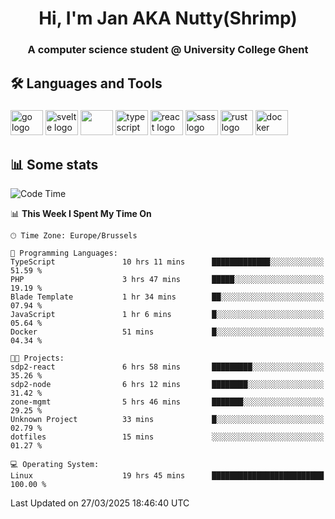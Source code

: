 <h1 align="center">Hi, I'm Jan AKA Nutty(Shrimp)</h1>
<h3 align="center">A computer science student @ University College Ghent</h3>

<h2 align="left">🛠️ Languages and Tools</h2>

###

<div align="left">
  <img src="https://cdn.jsdelivr.net/gh/devicons/devicon/icons/go/go-original.svg" height="40" width="52" alt="go logo"  />
  <img src="https://cdn.jsdelivr.net/gh/devicons/devicon@latest/icons/svelte/svelte-original.svg"  height="40" width="52" alt="svelte logo" />
  <img src="https://cdn.jsdelivr.net/gh/devicons/devicon@latest/icons/tailwindcss/tailwindcss-original.svg" height="40" width="52" />
  <img src="https://cdn.jsdelivr.net/gh/devicons/devicon/icons/typescript/typescript-original.svg" height="40" width="52" alt="typescript logo"  />
  <img src="https://cdn.jsdelivr.net/gh/devicons/devicon/icons/react/react-original.svg" height="40" width="52" alt="react logo"  />
  <img src="https://cdn.jsdelivr.net/gh/devicons/devicon/icons/sass/sass-original.svg" height="40" width="52" alt="sass logo"  />
  <img src="https://cdn.jsdelivr.net/gh/devicons/devicon@latest/icons/rust/rust-original.svg" height="40" width="52" alt="rust logo" />
  <img src="https://cdn.jsdelivr.net/gh/devicons/devicon/icons/docker/docker-original.svg" height="40" width="52" alt="docker logo"  />
</div>

<h2>📊 Some stats</h2>

<!--START_SECTION:waka-->
![Code Time](http://img.shields.io/badge/Code%20Time-5%2C784%20hrs%2042%20mins-blue)

📊 **This Week I Spent My Time On** 

```text
🕑︎ Time Zone: Europe/Brussels

💬 Programming Languages: 
TypeScript               10 hrs 11 mins      █████████████░░░░░░░░░░░░   51.59 % 
PHP                      3 hrs 47 mins       █████░░░░░░░░░░░░░░░░░░░░   19.19 % 
Blade Template           1 hr 34 mins        ██░░░░░░░░░░░░░░░░░░░░░░░   07.94 % 
JavaScript               1 hr 6 mins         █░░░░░░░░░░░░░░░░░░░░░░░░   05.64 % 
Docker                   51 mins             █░░░░░░░░░░░░░░░░░░░░░░░░   04.34 % 

🐱‍💻 Projects: 
sdp2-react               6 hrs 58 mins       █████████░░░░░░░░░░░░░░░░   35.26 % 
sdp2-node                6 hrs 12 mins       ████████░░░░░░░░░░░░░░░░░   31.42 % 
zone-mgmt                5 hrs 46 mins       ███████░░░░░░░░░░░░░░░░░░   29.25 % 
Unknown Project          33 mins             █░░░░░░░░░░░░░░░░░░░░░░░░   02.79 % 
dotfiles                 15 mins             ░░░░░░░░░░░░░░░░░░░░░░░░░   01.27 % 

💻 Operating System: 
Linux                    19 hrs 45 mins      █████████████████████████   100.00 % 
```


 Last Updated on 27/03/2025 18:46:40 UTC
<!--END_SECTION:waka-->

